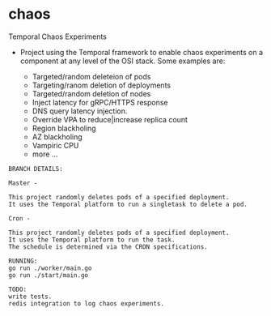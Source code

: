 # chaos
Temporal Chaos Experiments 
 
* Project using the Temporal framework to enable chaos experiments on a component at any level of the OSI stack. Some examples are:

  - Targeted/random deleteion of pods
  - Targeting/ranom deletion of deployments
  - Targeted/random deletion of nodes
  - Inject latency for gRPC/HTTPS response
  - DNS query latency injection.
  - Override VPA to reduce|increase replica count
  - Region blackholing
  - AZ blackholing
  - Vampiric CPU
  - more ... 
```
BRANCH DETAILS: 

Master -

This project randomly deletes pods of a specified deployment. 
It uses the Temporal platform to run a singletask to delete a pod. 

Cron -

This project randomly deletes pods of a specified deployment. 
It uses the Temporal platform to run the task.
The schedule is determined via the CRON specifications.

```
```
RUNNING: 
go run ./worker/main.go
go run ./start/main.go

```
```
TODO:
write tests.
redis integration to log chaos experiments.

```
